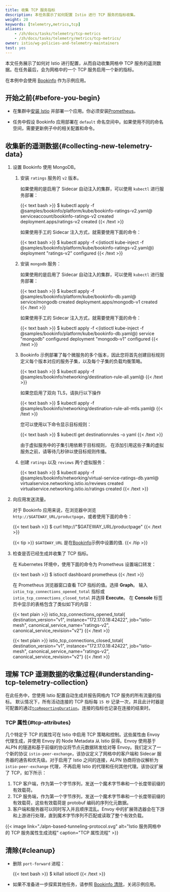 ```yaml
---
title: 收集 TCP 服务指标
description: 本任务展示了如何配置 Istio 进行 TCP 服务的指标收集。
weight: 20
keywords: [telemetry,metrics,tcp]
aliases:
    - /zh/docs/tasks/telemetry/tcp-metrics
    - /zh/docs/tasks/telemetry/metrics/tcp-metrics/
owner: istio/wg-policies-and-telemetry-maintainers
test: yes
---
```


本文任务展示了如何对 Istio 进行配置，从而自动收集网格中 TCP 服务的遥测数据。在任务最后，会为网格中的一个 TCP 服务启用一个新的指标。

在本例中会使用 [Bookinfo](/zh/docs/examples/bookinfo/) 作为示例应用。

## 开始之前{#before-you-begin}

* 在集群中[安装 Istio](/zh/docs/setup/) 并部署一个应用。你必须安装[Prometheus](/zh/docs/ops/integrations/prometheus/)。

* 任务中假设 Bookinfo 应用部署在 `default` 命名空间中。如果使用不同的命名空间，需要更新例子中的相关配置和命令。

## 收集新的遥测数据{#collecting-new-telemetry-data}

1. 设置 Bookinfo 使用 MongoDB。

    1. 安装 `ratings` 服务的 `v2` 版本。

        如果使用的是启用了 Sidecar 自动注入的集群，可以使用 `kubectl` 进行服务部署：

        {{< text bash >}}
        $ kubectl apply -f @samples/bookinfo/platform/kube/bookinfo-ratings-v2.yaml@
        serviceaccount/bookinfo-ratings-v2 created
        deployment.apps/ratings-v2 created
        {{< /text >}}

        如果使用手工的 Sidecar 注入方式，就需要使用下面的命令：

        {{< text bash >}}
        $ kubectl apply -f <(istioctl kube-inject -f @samples/bookinfo/platform/kube/bookinfo-ratings-v2.yaml@)
        deployment "ratings-v2" configured
        {{< /text >}}

    1. 安装 `mongodb` 服务：

        如果使用的是启用了 Sidecar 自动注入的集群，可以使用 `kubectl` 进行服务部署：

        {{< text bash >}}
        $ kubectl apply -f @samples/bookinfo/platform/kube/bookinfo-db.yaml@
        service/mongodb created
        deployment.apps/mongodb-v1 created
        {{< /text >}}

        如果使用手工的 Sidecar 注入方式，就需要使用下面的命令：

        {{< text bash >}}
        $ kubectl apply -f <(istioctl kube-inject -f @samples/bookinfo/platform/kube/bookinfo-db.yaml@)
        service "mongodb" configured
        deployment "mongodb-v1" configured
        {{< /text >}}

    1. Bookinfo 示例部署了每个微服务的多个版本，因此您将首先创建目标规则定义每个版本对应的服务子集，以及每个子集的负载均衡策略。

        {{< text bash >}}
        $ kubectl apply -f @samples/bookinfo/networking/destination-rule-all.yaml@
        {{< /text >}}

        如果您启用了双向 TLS，请执行以下操作

        {{< text bash >}}
        $ kubectl apply -f @samples/bookinfo/networking/destination-rule-all-mtls.yaml@
        {{< /text >}}

        您可以使用以下命令显示目标规则：

        {{< text bash >}}
        $ kubectl get destinationrules -o yaml
        {{< /text >}}

        由于虚拟服务中的子集引用依赖于目标规则，
        在添加引用这些子集的虚拟服务之前，请等待几秒钟以使目标规则传播。

    1. 创建 `ratings` 以及 `reviews` 两个虚拟服务：

        {{< text bash >}}
        $ kubectl apply -f @samples/bookinfo/networking/virtual-service-ratings-db.yaml@
        virtualservice.networking.istio.io/reviews created
        virtualservice.networking.istio.io/ratings created
        {{< /text >}}

1. 向应用发送流量。

    对于 Bookinfo 应用来说，在浏览器中浏览 `http://$GATEWAY_URL/productpage`，或者使用下面的命令：

    {{< text bash >}}
    $ curl http://"$GATEWAY_URL/productpage"
    {{< /text >}}

    {{< tip >}}
    `$GATEWAY_URL` 是在[Bookinfo](/zh/docs/examples/bookinfo/)示例中设置的值.
    {{< /tip >}}

1. 检查是否已经生成并收集了 TCP 指标。

    在 Kubernetes 环境中，使用下面的命令为 Prometheus 设置端口转发：

    {{< text bash >}}
    $ istioctl dashboard prometheus
    {{< /text >}}

    在 Prometheus 浏览器窗口查看 TCP 指标的值。选择 **Graph**。
    输入 `istio_tcp_connections_opened_total` 指标或 `istio_tcp_connections_closed_total` 并选择 **Execute**。
    在 **Console** 标签页中显示的表格包含了类似如下的内容：

    {{< text plain >}}
    istio_tcp_connections_opened_total{
    destination_version="v1",
    instance="172.17.0.18:42422",
    job="istio-mesh",
    canonical_service_name="ratings-v2",
    canonical_service_revision="v2"}
    {{< /text >}}

    {{< text plain >}}
    istio_tcp_connections_closed_total{
    destination_version="v1",
    instance="172.17.0.18:42422",
    job="istio-mesh",
    canonical_service_name="ratings-v2",
    canonical_service_revision="v2"}
    {{< /text >}}

## 理解 TCP 遥测数据的收集过程{#understanding-tcp-telemetry-collection}

在此任务中，您使用 Istio 配置自动生成并报告网格内 TCP 服务的所有流量的指标。
默认情况下，所有活动连接的 TCP 指标每 `15 秒` 记录一次，并且此计时器是可配置的通过[`tcpReportingDuration`](/zh/docs/reference/config/proxy_extensions/stats/#PluginConfig)。连接的指标也记录在连接的结束时。

### TCP 属性{#tcp-attributes}

几个特定于 TCP 的属性可在 Istio 中启用 TCP 策略和控制。这些属性由 Envoy 代理生成，并使用 Envoy 的 Node Metadata 从 Istio 获得。Envoy 使用基于 ALPN 的隧道和基于前缀的协议将节点元数据转发给对等 Envoy。我们定义了一个新的协议 `istio-peer-exchange`，该协议定义了网格中的客户端和 Sidecar 服务器的通告和优先级。对于启用了 Istio 之间的连接，ALPN 协商将协议解析为 `istio-peer-exchange` 代理，不再启用 Istio 的代理和任何其他代理。该协议扩展了 TCP，如下所示：

1. TCP 客户端，作为第一个字节序列，发送一个魔术字节串和一个长度带前缀的有效载荷。
1. TCP 服务端，作为第一个字节序列，发送一个魔术字节串和一个长度带前缀的有效载荷，这些有效载荷是 protobuf 编码的序列化元数据。
1. 客户端和服务器可以同时写入并且顺序混乱。Envoy 中的扩展筛选器会在下游和上游进行处理，直到魔术字节序列不匹配或读取了整个有效负载。

{{< image link="./alpn-based-tunneling-protocol.svg"
    alt="Istio 服务网格中的 TCP 服务属性生成流程"
    caption="TCP 属性流程"
    >}}

## 清除{#cleanup}

*   删除 `port-forward` 进程：

    {{< text bash >}}
    $ killall istioctl
    {{< /text >}}

* 如果不准备进一步探索其他任务，请参照 [Bookinfo 清除](/zh/docs/examples/bookinfo/#cleanup)，关闭示例应用。
